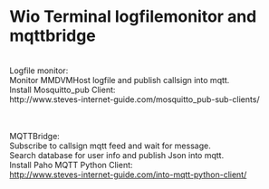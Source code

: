 # Wio Terminal logfilemonitor and mqttbridge
<br>
  Logfile monitor:<br>
  Monitor MMDVMHost logfile and publish callsign into mqtt.<br>
  Install Mosquitto_pub Client:<br>
  http://www.steves-internet-guide.com/mosquitto_pub-sub-clients/<br>

<br><br>
  MQTTBridge:<br>
  Subscribe to callsign mqtt feed and wait for message.<br>
  Search database for user info and publish Json into mqtt.<br>
  Install Paho MQTT Python Client:<br>
  http://www.steves-internet-guide.com/into-mqtt-python-client/<br>

<br><br>
